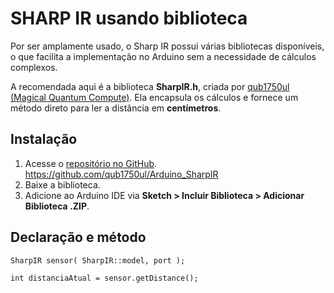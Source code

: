 # SHARP IR usando biblioteca

Por ser amplamente usado, o Sharp IR possui várias bibliotecas disponíveis, o que facilita a implementação no Arduino sem a necessidade de cálculos complexos.

A recomendada aqui é a biblioteca **SharpIR.h**, criada por [qub1750ul (Magical Quantum Compute)](https://github.com/qub1750ul/Arduino_SharpIR). Ela encapsula os cálculos e fornece um método direto para ler a distância em **centímetros**.

## Instalação

1. Acesse o [repositório no GitHub](https://github.com/qub1750ul/Arduino_SharpIR). https://github.com/qub1750ul/Arduino_SharpIR
2. Baixe a biblioteca.
3. Adicione ao Arduino IDE via **Sketch > Incluir Biblioteca > Adicionar Biblioteca .ZIP**.

## Declaração e método

```arduino
SharpIR sensor( SharpIR::model, port );

int distanciaAtual = sensor.getDistance();
```